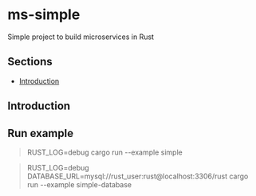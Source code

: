 # ms-simple
Simple project to build microservices in Rust

## Sections

* [Introduction](#introduction)

## Introduction

## Run example

> RUST_LOG=debug cargo run --example simple


> RUST_LOG=debug DATABASE_URL=mysql://rust_user:rust@localhost:3306/rust cargo run --example simple-database
